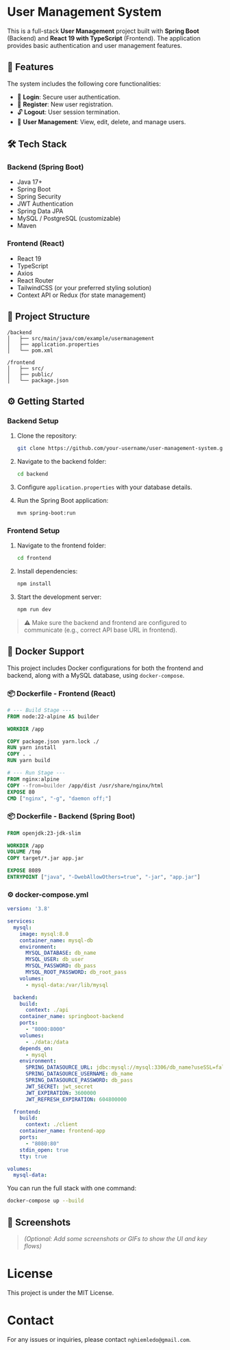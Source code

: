 # User Management System

This is a full-stack **User Management** project built with **Spring Boot** (Backend) and **React 19 with TypeScript** (Frontend). The application provides basic authentication and user management features.

## 🚀 Features

The system includes the following core functionalities:

- 🔐 **Login**: Secure user authentication.
- 📝 **Register**: New user registration.
- 🔓 **Logout**: User session termination.
- 👥 **User Management**: View, edit, delete, and manage users.

## 🛠️ Tech Stack

### Backend (Spring Boot)
- Java 17+
- Spring Boot
- Spring Security
- JWT Authentication
- Spring Data JPA
- MySQL / PostgreSQL (customizable)
- Maven

### Frontend (React)
- React 19
- TypeScript
- Axios
- React Router
- TailwindCSS (or your preferred styling solution)
- Context API or Redux (for state management)

## 📁 Project Structure

```
/backend
│   ├── src/main/java/com/example/usermanagement
│   ├── application.properties
│   └── pom.xml

/frontend
│   ├── src/
│   ├── public/
│   └── package.json
```

## ⚙️ Getting Started

### Backend Setup

1. Clone the repository:
   ```bash
   git clone https://github.com/your-username/user-management-system.git
   ```

2. Navigate to the backend folder:
   ```bash
   cd backend
   ```

3. Configure `application.properties` with your database details.

4. Run the Spring Boot application:
   ```bash
   mvn spring-boot:run
   ```

### Frontend Setup

1. Navigate to the frontend folder:
   ```bash
   cd frontend
   ```

2. Install dependencies:
   ```bash
   npm install
   ```

3. Start the development server:
   ```bash
   npm run dev
   ```

> ⚠️ Make sure the backend and frontend are configured to communicate (e.g., correct API base URL in frontend).


## 🐳 Docker Support

This project includes Docker configurations for both the frontend and backend, along with a MySQL database, using `docker-compose`.

### 📦 Dockerfile - Frontend (React)

```Dockerfile
# --- Build Stage ---
FROM node:22-alpine AS builder

WORKDIR /app

COPY package.json yarn.lock ./
RUN yarn install
COPY . .
RUN yarn build

# --- Run Stage ---
FROM nginx:alpine
COPY --from=builder /app/dist /usr/share/nginx/html
EXPOSE 80
CMD ["nginx", "-g", "daemon off;"]
```

### 📦 Dockerfile - Backend (Spring Boot)

```Dockerfile
FROM openjdk:23-jdk-slim

WORKDIR /app
VOLUME /tmp
COPY target/*.jar app.jar

EXPOSE 8089
ENTRYPOINT ["java", "-DwebAllowOthers=true", "-jar", "app.jar"]
```

### ⚙️ docker-compose.yml

```yaml
version: '3.8'

services:
  mysql:
    image: mysql:8.0
    container_name: mysql-db
    environment:
      MYSQL_DATABASE: db_name
      MYSQL_USER: db_user
      MYSQL_PASSWORD: db_pass
      MYSQL_ROOT_PASSWORD: db_root_pass
    volumes:
      - mysql-data:/var/lib/mysql

  backend:
    build:
      context: ./api
    container_name: springboot-backend
    ports:
      - "8000:8000"
    volumes:
      - ./data:/data
    depends_on:
      - mysql
    environment:
      SPRING_DATASOURCE_URL: jdbc:mysql://mysql:3306/db_name?useSSL=false&allowPublicKeyRetrieval=true
      SPRING_DATASOURCE_USERNAME: db_name
      SPRING_DATASOURCE_PASSWORD: db_pass
      JWT_SECRET: jwt_secret
      JWT_EXPIRATION: 3600000
      JWT_REFRESH_EXPIRATION: 604800000

  frontend:
    build:
      context: ./client
    container_name: frontend-app
    ports:
      - "8080:80"
    stdin_open: true
    tty: true

volumes:
  mysql-data:
```

You can run the full stack with one command:

```bash
docker-compose up --build
```

## 📸 Screenshots

> *(Optional: Add some screenshots or GIFs to show the UI and key flows)*

# License

This project is under the MIT License.

# Contact

For any issues or inquiries, please contact `nghiemledo@gmail.com`.